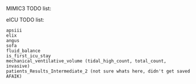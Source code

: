 
MIMIC3 TODO list:






eICU TODO list:

```
apsiii
elix
angus
sofa
fluid_balance
is_first_icu_stay
mechanical_ventilative_volume (tidal_high_count, total_count, invasive)
patients_Results_Intermediate_2 (not sure whats here, didn't get saved AFAIK)
```



